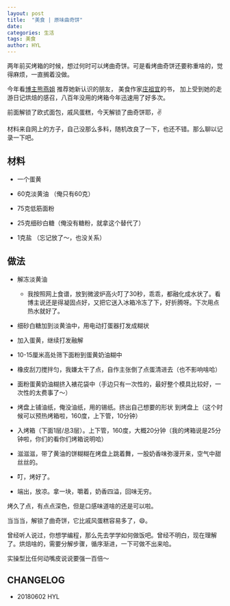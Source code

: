 ```yaml
---
layout: post
title:  "美食 | 原味曲奇饼"
date:   
categories: 生活
tags: 美食
author: HYL
---
```


两年前买烤箱的时候，想过何时可以烤曲奇饼。可是看烤曲奇饼还要称重啥的，觉得麻烦，一直搁着没做。

今年看[博主熊燕姐](https://weibo.com/u/1684864783?topnav=1&wvr=6&topsug=1) 推荐她新认识的朋友，
美食作家[庄祖宜](https://weibo.com/zhuangzuyi?topnav=1&wvr=6&topsug=1)的书， 加上受到她的走游日记烘焙的感召，八百年没用的烤箱今年迅速用了好多次。

前面解锁了欧式面包，戚风蛋糕，今天解锁了曲奇饼耶，✌️

材料来自网上的方子，自己没那么多料，随机改良了一下，也还不错。那么聊以记录一下吧。


## 材料

- 一个蛋黄

- 60克淡黄油 （俺只有60克）

- 75克低筋面粉

- 25克细砂白糖（俺没有糖粉，就拿这个替代了）

- 1克盐 （忘记放了～，也没关系）

## 做法

-  解冻淡黄油
    - 我按照网上食谱，放到微波炉高火叮了30秒，乖乖，都融化成水状了。看博主说还是得凝固点好，又把它送入冰箱冷冻了下，好折腾呀。下次用点热水就好了。

- 细砂白糖加到淡黄油中，用电动打蛋器打发成糊状

- 加入蛋黄，继续打发融解

- 10-15厘米高处筛下面粉到蛋黄奶油糊中

- 橡皮刮刀搅拌匀，我嫌太干了点，自作主张倒了点蛋清进去（也不影响啥哈）

- 面粉蛋黄奶油糊挤入裱花袋中（手边只有一次性的，最好整个模具比较好，一次性的太费事了～）

- 烤盘上铺油纸，俺没油纸，用的锡纸。挤出自己想要的形状 到烤盘上（这个时候可以预热烤箱啦，160度，上下管，10分钟）

- 入烤箱（下面1层/总3层）。上下管，160度，大概20分钟（我的烤箱说是25分钟啦，你们的看你们烤箱说明哈）

- 滋滋滋，带了黄油的饼糊糊在烤盘上跳着舞，一股奶香味弥漫开来，空气中甜丝丝的。

- 叮，烤好了。

- 端出，放凉。拿一块，嚼着，奶香四溢，回味无穷。


烤久了点，有点点深色，但是口感味道啥的还是可以啦。

当当当，解锁了曲奇饼，它比戚风蛋糕容易多了，😄。

曾经听人说过，你想学编程，那么先去学学如何做饭吧。曾经不明白，现在理解了。烘焙啥的，需要分解步骤，循序渐进，一下可做不出来哈。

实操型比任何动嘴皮说说要强一百倍～





## CHANGELOG

- 20180602 HYL
